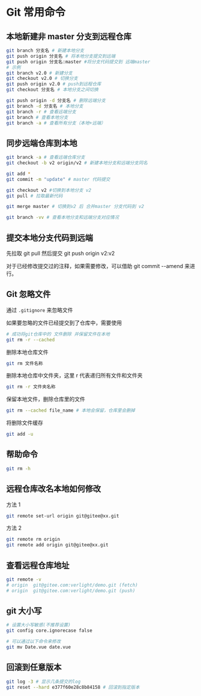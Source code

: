 # Git 常用命令

## 本地新建非 master 分支到远程仓库

```bash
git branch 分支名 # 新建本地分支
git push origin 分支名 # 将本地分支提交到远端
git push origin 分支名:master #将分支代码提交到 远端master
# 示例
git branch v2.0 # 新建分支
git checkout v2.0 # 切换分支
git push origin v2.0 # push到远程仓库
git checkout 分支名 # 本地分支之间切换

git push origin -d 分支名 # 删除远端分支
git branch -d 分支名 # 本地分支
git branch -r # 查看远端分支
git branch # 查看本地分支
git branch -a # 查看所有分支（本地+远端）
```

## 同步远端仓库到本地

```bash
git branck -a # 查看远端仓库分支
git checkout -b v2 origin/v2 # 新建本地分支和远端分支同名

git add *
git commit -m "update" # master 代码提交

git checkout v2 #切换到本地分支 v2
git pull # 拉取最新代码

git merge master # 切换到v2 后 合并master 分支代码到 v2

git branch -vv # 查看本地分支和远端分支对应情况
```

## 提交本地分支代码到远端

先拉取 git pull
然后提交
git push origin v2:v2

对于已经修改提交过的注释，如果需要修改，可以借助 git commit --amend 来进行。

## Git 忽略文件

通过 `.gitignore` 来忽略文件

如果要忽略的文件已经提交到了仓库中，需要使用

```bash
# 成功将git仓库中的 文件删除 并保留文件在本地
git rm -r --cached
```

删除本地仓库文件

```bash
git rm 文件名称
```

删除本地仓库中文件夹，这里 r 代表递归所有文件和文件夹

```bash
git rm -r 文件夹名称
```

保留本地文件，删除仓库里的文件

```bash
git rm --cached file_name # 本地会保留，仓库里会删掉
```

将删除文件缓存

```bash
git add -u
```

## 帮助命令

```bash
git rm -h
```

## 远程仓库改名本地如何修改

方法 1

```bash
git remote set-url origin git@gitee@xx.git
```

方法 2

```bash
git remote rm origin
git remote add origin git@gitee@xx.git
```

## 查看远程仓库地址

```bash
git remote -v
# origin  git@gitee.com:verlight/demo.git (fetch)
# origin  git@gitee.com:verlight/demo.git (push)
```

## git 大小写

```bash
# 设置大小写敏感(不推荐设置)
git config core.ignorecase false

# 可以通过以下命令来修改
git mv Date.vue date.vue
```

## 回滚到任意版本

```bash
git log -3 # 显示几条提交的log
git reset --hard e377f60e28c8b84158 # 回滚到指定版本
```
